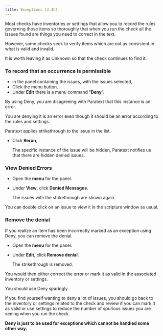 ```yaml
---
title: Exceptions (3.4h)
---
```

Most checks have inventories or settings that allow you to record the rules governing those items so thoroughly that when you run the check all the issues found are things you need to correct in the text.

However, some checks seek to verify items which are not as consistent in what is valid and invalid.

It is worth leaving it as Unknown so that the check continues to find it.

### To record that an occurrence is permissible

- in the panel containing the issues, with the issues selected,
- Click the menu button.
- Under **Edit** there is a menu command “**Deny**”.

By using Deny, you are disagreeing with Paratext that this instance is an error.

You are denying it is an error even though it should be an error according to the rules and settings.

Paratext applies strikethrough to the issue in the list.

- Click **Rerun**,

    The specific instance of the issue will be hidden, Paratext notifies us that there are hidden denied issues.

### View Denied Errors

- Open the **menu** for the panel.
- Under **View**, click **Denied Messages**.

    The issues with the strikethrough are shown again.

You can double click on an issue to view it in the scripture window as usual.

### Remove the denial

If you realize an item has been incorrectly marked as an exception using Deny, you can remove the denial.

- Open the **menu** for the panel.
- Under **Edit**, click **Remove denial**.

    The strikethrough is removed.

You would then either correct the error or mark it as valid in the associated inventory or settings.

You should use Deny sparingly.

If you find yourself wanting to deny a lot of issues, you should go back to the inventory or settings related to the check and review if you can mark it as valid or use settings to reduce the number of spurious issues you are seeing when you run the check.

**Deny is just to be used for exceptions which cannot be handled some other way.**
